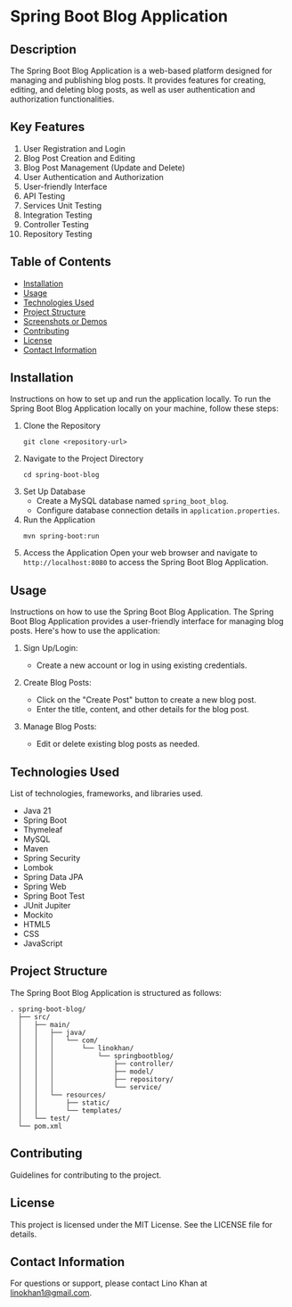 # Spring Boot Blog Application

## Description

The Spring Boot Blog Application is a web-based platform designed for managing and publishing blog posts. It provides features for creating, editing, and deleting blog posts, as well as user authentication and authorization functionalities.

## Key Features
1. User Registration and Login
2. Blog Post Creation and Editing
3. Blog Post Management (Update and Delete)
4. User Authentication and Authorization
5. User-friendly Interface
6. API Testing
7. Services Unit Testing
8. Integration Testing
9. Controller Testing
10. Repository Testing
   

## Table of Contents
- [Installation](#installation)
- [Usage](#usage)
- [Technologies Used](#technologies-used)
- [Project Structure](#project-structure)
- [Screenshots or Demos](#screenshots-or-demos)
- [Contributing](#contributing)
- [License](#license)
- [Contact Information](#contact-information)

## Installation
Instructions on how to set up and run the application locally.
To run the Spring Boot Blog Application locally on your machine, follow these steps:
1. Clone the Repository
   ```
   git clone <repository-url>
   ```
2. Navigate to the Project Directory
   ```
   cd spring-boot-blog
   ```
3. Set Up Database
   - Create a MySQL database named `spring_boot_blog`.
   - Configure database connection details in `application.properties`.
4. Run the Application
   ```
   mvn spring-boot:run
   ```
5. Access the Application
   Open your web browser and navigate to `http://localhost:8080` to access the Spring Boot Blog Application.

## Usage
Instructions on how to use the Spring Boot Blog Application.
The Spring Boot Blog Application provides a user-friendly interface for managing blog posts. Here's how to use the application:

1. Sign Up/Login:
   - Create a new account or log in using existing credentials.

2. Create Blog Posts:
   - Click on the "Create Post" button to create a new blog post.
   - Enter the title, content, and other details for the blog post.

3. Manage Blog Posts:
   - Edit or delete existing blog posts as needed.

## Technologies Used
List of technologies, frameworks, and libraries used.
- Java 21
- Spring Boot
- Thymeleaf
- MySQL
- Maven
- Spring Security
- Lombok
- Spring Data JPA
- Spring Web
- Spring Boot Test
- JUnit Jupiter
- Mockito
- HTML5
- CSS
- JavaScript

## Project Structure
The Spring Boot Blog Application is structured as follows:
```
. spring-boot-blog/
  ├── src/
  │   ├── main/
  │   │   ├── java/
  │   │   │   └── com/
  │   │   │       └── linokhan/
  │   │   │           └── springbootblog/
  │   │   │               ├── controller/
  │   │   │               ├── model/
  │   │   │               ├── repository/
  │   │   │               └── service/
  │   │   └── resources/
  │   │       ├── static/
  │   │       └── templates/
  │   └── test/
  └── pom.xml
```

## Contributing
Guidelines for contributing to the project.

## License
This project is licensed under the MIT License. See the LICENSE file for details.

## Contact Information
For questions or support, please contact Lino Khan at linokhan1@gmail.com.
